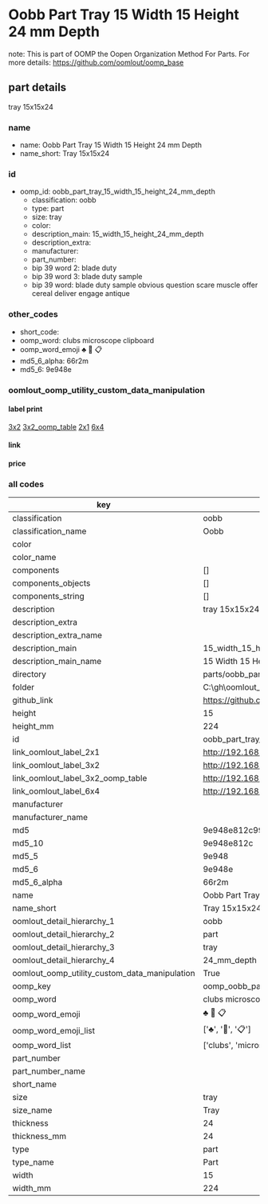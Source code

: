 # Oobb Part Tray 15 Width 15 Height 24 mm Depth  

note: This is part of OOMP the Oopen Organization Method For Parts. For more details: https://github.com/oomlout/oomp_base

##  part details
  



tray 15x15x24



### name
* name: Oobb Part Tray 15 Width 15 Height 24 mm Depth
* name_short: Tray 15x15x24 
### id
* oomp_id: oobb_part_tray_15_width_15_height_24_mm_depth
  * classification: oobb
  * type: part
  * size: tray
  * color: 
  * description_main: 15_width_15_height_24_mm_depth
  * description_extra: 
  * manufacturer: 
  * part_number: 
  * bip 39 word 2: blade duty
  * bip 39 word 3: blade duty sample
  * bip 39 word: blade duty sample obvious question scare muscle offer cereal deliver engage antique

### other_codes
* short_code: 
* oomp_word: clubs microscope clipboard
* oomp_word_emoji :clubs: :microscope: :clipboard:
* md5_6_alpha: 66r2m
* md5_6: 9e948e






### oomlout_oomp_utility_custom_data_manipulation
#### label print
[3x2](http://192.168.1.245:1112/?label=oomp%2066r2m)
[3x2_oomp_table](http://192.168.1.108:1112/?label=oomp%2066r2m)
[2x1](http://192.168.1.242:1112/?label=oomp%2066r2m)
[6x4](http://192.168.1.55:1112/?label=oomp%2066r2m)    

#### link

                              

#### price







### all codes 
| key | value |  
| --- | --- |  
| classification | oobb |  
| classification_name | Oobb |  
| color |  |  
| color_name |  |  
| components | [] |  
| components_objects | [] |  
| components_string | [] |  
| description | tray 15x15x24 |  
| description_extra |  |  
| description_extra_name |  |  
| description_main | 15_width_15_height_24_mm_depth |  
| description_main_name | 15 Width 15 Height 24 mm Depth |  
| directory | parts/oobb_part_tray_15_width_15_height_24_mm_depth |  
| folder | C:\gh\oomlout_oobb_version_4_generated_parts\parts\oobb_part_tray_15_width_15_height_24_mm_depth |  
| github_link | https://github.com/oomlout/oomlout_oomp_part_src/tree/main/parts/oobb_part_tray_15_width_15_height_24_mm_depth |  
| height | 15 |  
| height_mm | 224 |  
| id | oobb_part_tray_15_width_15_height_24_mm_depth |  
| link_oomlout_label_2x1 | http://192.168.1.242:1112/?label=oomp%2066r2m |  
| link_oomlout_label_3x2 | http://192.168.1.245:1112/?label=oomp%2066r2m |  
| link_oomlout_label_3x2_oomp_table | http://192.168.1.108:1112/?label=oomp%2066r2m |  
| link_oomlout_label_6x4 | http://192.168.1.55:1112/?label=oomp%2066r2m |  
| manufacturer |  |  
| manufacturer_name |  |  
| md5 | 9e948e812c9972330157c98b7e1120b8 |  
| md5_10 | 9e948e812c |  
| md5_5 | 9e948 |  
| md5_6 | 9e948e |  
| md5_6_alpha | 66r2m |  
| name | Oobb Part Tray 15 Width 15 Height 24 mm Depth |  
| name_short | Tray 15x15x24  |  
| oomlout_detail_hierarchy_1 | oobb |  
| oomlout_detail_hierarchy_2 | part |  
| oomlout_detail_hierarchy_3 | tray |  
| oomlout_detail_hierarchy_4 | 24_mm_depth |  
| oomlout_oomp_utility_custom_data_manipulation | True |  
| oomp_key | oomp_oobb_part_tray_15_width_15_height_24_mm_depth |  
| oomp_word | clubs microscope clipboard |  
| oomp_word_emoji | :clubs: :microscope: :clipboard: |  
| oomp_word_emoji_list | [':clubs:', ':microscope:', ':clipboard:'] |  
| oomp_word_list | ['clubs', 'microscope', 'clipboard'] |  
| part_number |  |  
| part_number_name |  |  
| short_name |  |  
| size | tray |  
| size_name | Tray |  
| thickness | 24 |  
| thickness_mm | 24 |  
| type | part |  
| type_name | Part |  
| width | 15 |  
| width_mm | 224 |  

